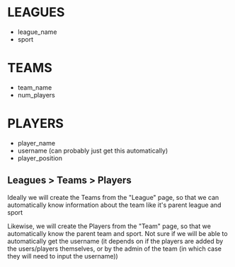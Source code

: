 # LEAGUES
- league_name
- sport
# TEAMS
- team_name
- num_players
# PLAYERS
- player_name
- username (can probably just get this automatically)
- player_position

## Leagues > Teams > Players

Ideally we will create the Teams from the "League" page, so that we can automatically know information about the team like it's parent league and sport

Likewise, we will create the Players from the "Team" page, so that we automatically know the parent team and sport. Not sure if we will be able to automatically get the username (it depends on if the players are added by the users/players themselves, or by the admin of the team (in which case they will need to input the username))
